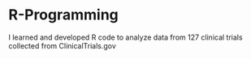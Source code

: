 # R-Programming
I learned and developed R code to analyze data from 127 clinical trials collected from ClinicalTrials.gov
